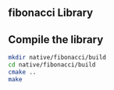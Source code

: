 ## fibonacci Library

## Compile the library

```bash
mkdir native/fibonacci/build
cd native/fibonacci/build
cmake ..
make
```